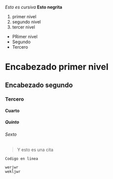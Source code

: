 *Esto es cursiva*
**Esto negrita**

1. primer nivel
2. segundo nivel
3. tercer nivel

*  PRimer nivel
*  Segundo
*  Tercero

# Encabezado primer nivel
## Encabezado segundo
### Tercero
#### Cuarto
##### Quinto
###### Sexto
> Y esto es una cita

`Codigo en linea`
~~~
werjwr
wekljwr
~~~
